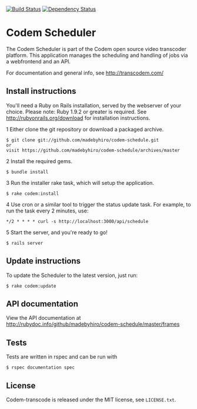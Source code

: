 [![Build Status](https://secure.travis-ci.org/madebyhiro/codem-schedule.png)](http://travis-ci.org/madebyhiro/codem-schedule)
[![Dependency Status](https://gemnasium.com/madebyhiro/codem-schedule.png)](https://gemnasium.com/madebyhiro/codem-schedule)

Codem Scheduler
===============

The Codem Scheduler is part of the Codem open source video transcoder platform. This application manages the scheduling and handling of jobs via a webfrontend and an API.

For documentation and general info, see <http://transcodem.com/>

Install instructions
--------------------
You'll need a Ruby on Rails installation, served by the webserver of your choice. Please note: Ruby 1.9.2 or greater is required.
See <http://rubyonrails.org/download> for installation instructions.

1 Either clone the git repository or download a packaged archive.

    $ git clone git://github.com/madebyhiro/codem-schedule.git
    or
    visit https://github.com/madebyhiro/codem-schedule/archives/master
  
2 Install the required gems.
  
    $ bundle install
    
3 Run the installer rake task, which will setup the application.

    $ rake codem:install
 
4 Use cron or a similar tool to trigger the status update task. For example, to run the task every 2 minutes, use:

    */2 * * * * curl -s http://localhost:3000/api/schedule
   
5 Start the server, and you're ready to go!

    $ rails server

Update instructions
-------------------
To update the Scheduler to the latest version, just run:

    $ rake codem:update


API documentation
-----------------
View the API documentation at <http://rubydoc.info/github/madebyhiro/codem-schedule/master/frames>

Tests
-----
Tests are written in rspec and can be run with

    $ rspec documentation spec

## License

Codem-transcode is released under the MIT license, see `LICENSE.txt`.
